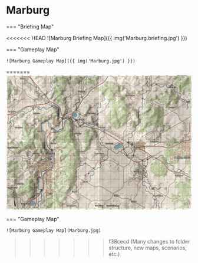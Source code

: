 # Marburg

=== "Briefing Map"

<<<<<<< HEAD
    ![Marburg Briefing Map]({{ img('Marburg.briefing.jpg') }})

=== "Gameplay Map"

    ![Marburg Gameplay Map]({{ img('Marburg.jpg') }})
=======
    ![Marburg Briefing Map](Marburg.briefing.jpg)

=== "Gameplay Map"

    ![Marburg Gameplay Map](Marburg.jpg)
>>>>>>> f38cecd (Many changes to folder structure, new maps, scenarios, etc.)

